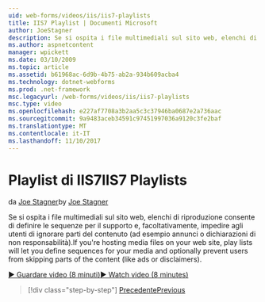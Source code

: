 ```yaml
---
uid: web-forms/videos/iis/iis7-playlists
title: IIS7 Playlist | Documenti Microsoft
author: JoeStagner
description: Se si ospita i file multimediali sul sito web, elenchi di riproduzione consentono di definire le sequenze per il supporto e, facoltativamente, impedire agli utenti di ignorare parti di t...
ms.author: aspnetcontent
manager: wpickett
ms.date: 03/10/2009
ms.topic: article
ms.assetid: b61968ac-6d9b-4b75-ab2a-934b609acba4
ms.technology: dotnet-webforms
ms.prod: .net-framework
msc.legacyurl: /web-forms/videos/iis/iis7-playlists
msc.type: video
ms.openlocfilehash: e227af7708a3b2aa5c3c37946ba0687e2a736aac
ms.sourcegitcommit: 9a9483aceb34591c97451997036a9120c3fe2baf
ms.translationtype: MT
ms.contentlocale: it-IT
ms.lasthandoff: 11/10/2017
---
```

<a name="iis7-playlists"></a><span data-ttu-id="74b10-103">Playlist di IIS7</span><span class="sxs-lookup"><span data-stu-id="74b10-103">IIS7 Playlists</span></span>
====================
<span data-ttu-id="74b10-104">da [Joe Stagner](https://github.com/JoeStagner)</span><span class="sxs-lookup"><span data-stu-id="74b10-104">by [Joe Stagner](https://github.com/JoeStagner)</span></span>

<span data-ttu-id="74b10-105">Se si ospita i file multimediali sul sito web, elenchi di riproduzione consente di definire le sequenze per il supporto e, facoltativamente, impedire agli utenti di ignorare parti del contenuto (ad esempio annunci o dichiarazioni di non responsabilità).</span><span class="sxs-lookup"><span data-stu-id="74b10-105">If you're hosting media files on your web site, play lists will let you define sequences for your media and optionally prevent users from skipping parts of the content (like ads or disclaimers).</span></span>

[<span data-ttu-id="74b10-106">&#9654; Guardare video (8 minuti)</span><span class="sxs-lookup"><span data-stu-id="74b10-106">&#9654; Watch video (8 minutes)</span></span>](https://channel9.msdn.com/Blogs/ASP-NET-Site-Videos/iis7-playlists)

>[!div class="step-by-step"]
[<span data-ttu-id="74b10-107">Precedente</span><span class="sxs-lookup"><span data-stu-id="74b10-107">Previous</span></span>](bit-rate-throttling.md)
